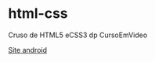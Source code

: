# html-css

Cruso de HTML5 eCSS3 dp CursoEmVideo

<a href="https://matheusy1997.github.io/html-css/desafios/d010/android.html">Site android</a>